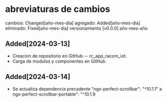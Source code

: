 
# abreviaturas de cambios

cambios: Changed[año-mes-dia]
agregado:  Added[año-mes-dia]
eliminado: Fixed[año-mes-dia]
versionamiento [v0.0.0]  año-mes-año

## Added[2024-03-13]

- Creacion de repositorio en GitHub -- rc_app_racom_iot.
- Carga de modulos y componentes en GitHub.

## Added[2024-03-14]

- Se actualiza dependencia precadente "ngx-perfect-scrollbar": "^10.1.1" a ngx-perfect-scrollbar-portable": "^10.1.9
